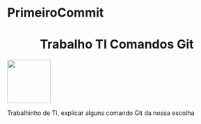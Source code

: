# PrimeiroCommit
<h1 align="center"> Trabalho TI Comandos Git</h1>
<img src= "https://media1.tenor.com/m/P3RqQUUK9BAAAAAd/rip-juice-cry.gif" width="100px" height="100px"><br>
<P>Trabalhinho de TI, explicar alguns comando Git da nossa escolha</P>

